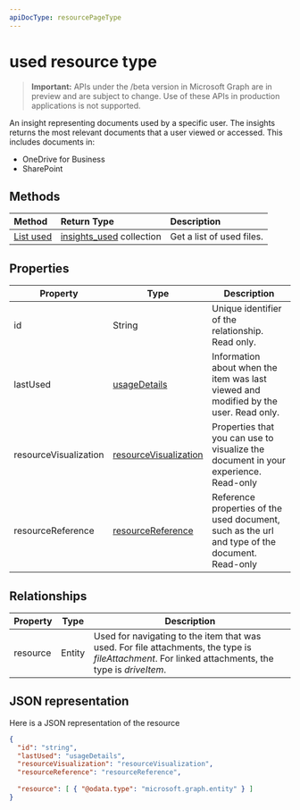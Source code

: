 ```yaml
---
apiDocType: resourcePageType
---
```

# used resource type

> **Important:** APIs under the /beta version in Microsoft Graph are in preview and are subject to change. Use of these APIs in production applications is not supported.

An insight representing documents used by a specific user. The insights returns the most relevant documents that a user viewed or accessed. This includes documents in:

- OneDrive for Business
- SharePoint

## Methods

| Method       | Return Type  |Description|
|:---------------|:--------|:----------|
|[List used](../api/insights_list_used.md) |[insights_used](insights_used.md) collection| Get a list of used files.|

## Properties

| Property              | Type          	 		| Description  |
| -------------         |---------------	 		| -------------|
| id      				| String	 				| Unique identifier of the relationship. Read only. 	   |
| lastUsed			    | [usageDetails](insights_usagedetails.md)				| Information about when the item was last viewed and modified by the user. Read only. 	   |
| resourceVisualization	| [resourceVisualization](insights_resourcevisualization.md)				| Properties that you can use to visualize the document in your experience. Read-only	   |
| resourceReference		| [resourceReference](insights_resourcereference.md)                      | Reference properties of the used document, such as the url and type of the document. Read-only	   |

## Relationships

| Property      | Type          | Description  |
| ------------- |---------------| -------------|
| resource    	| Entity		| Used for navigating to the item that was used. For file attachments, the type is *fileAttachment*. For linked attachments, the type is *driveItem*. |

## JSON representation
Here is a JSON representation of the resource

```json
{
  "id": "string",
  "lastUsed": "usageDetails",
  "resourceVisualization": "resourceVisualization",
  "resourceReference": "resourceReference",
  
  "resource": [ { "@odata.type": "microsoft.graph.entity" } ]
}
```